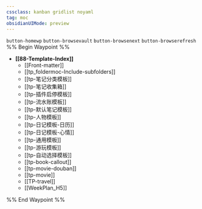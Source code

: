 ```yaml
---
cssclass: kanban gridlist noyaml
tag: moc
obsidianUIMode: preview
---
```

`button-homewp`  `button-browsevault`  `button-browsenext` `button-browserefresh`
%% Begin Waypoint %%
- **[[88-Template-Index]]**
	- [[Front-matter]]
	- [[tp_foldermoc-Include-subfolders]]
	- [[tp-笔记分类模板]]
	- [[tp-笔记收集箱]]
	- [[tp-插件启停模板]]
	- [[tp-流水账模板]]
	- [[tp-默认笔记模板]]
	- [[tp-人物模板]]
	- [[tp-日记模板-日历]]
	- [[tp-日记模板-心情]]
	- [[tp-通用模板]]
	- [[tp-游玩模板]]
	- [[tp-自动选择模板]]
	- [[tp-book-callout]]
	- [[tp-movie-douban]]
	- [[tp-movie]]
	- [[TP-travel]]
	- [[WeekPlan_H5]]

%% End Waypoint %%
